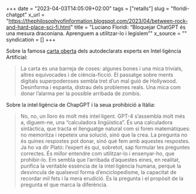+++
date = "2023-04-03T14:05:09+02:00"
tags = ["retalls"]
slug = "floridi-chatgpt"
x_url = "https://thephilosophyofinformation.blogspot.com/2023/04/between-rock-and-hard-place-sci-fi.html"
title = "Luciano Floridi: “Bloquejar ChatGPT és una mesura draconiana. Aprenguem a utilitzar-lo i legislem”"
x_source = ""
syndication = []
+++

Sobre la famosa [carta oberta](https://futureoflife.org/open-letter/pause-giant-ai-experiments/) dels autodeclarats experts en Intel·ligència Artificial:

> La carta és una barreja de coses: algunes bones i una mica trivials, altres equivocades i de ciència-ficció. El passatge sobre ments digitals superpoderoses sembla tret d’un mal guió de Hollywood. Desinforma i espanta, distrau dels problemes reals. Una mica com donar l’alarma per la possible arribada de zombis.

Sobre la intel·ligència de ChapGPT i la seua prohibició a Itàlia:

> No, no, un lloro és molt més intel·ligent. GPT-4 s’assembla molt més a, diguem-ne, una “calculadora lingüística”. És una calculadora sintàctica, que tracta el llenguatge natural com si foren matemàtiques: no memoritza i repeteix una solució, sinó que la crea. La pregunta no és quines respostes pot donar, sinó què fem amb aquestes respostes. Ja ho va dir Plató: l’expert és qui, sobretot, sap formular les preguntes correctes. És millor entendre com utilitzar-lo i ensenyar-ho, que prohibir-lo. Em sembla que l’arribada d’aquestes eines, en realitat, purifica la veritable essència de la intel·ligència humana, perquè la desvincula de qualsevol forma d’enciclopedisme, la capacitat de recordar mil fets i la mera erudició. És la pregunta i el propòsit de la pregunta el que marca la diferència.
